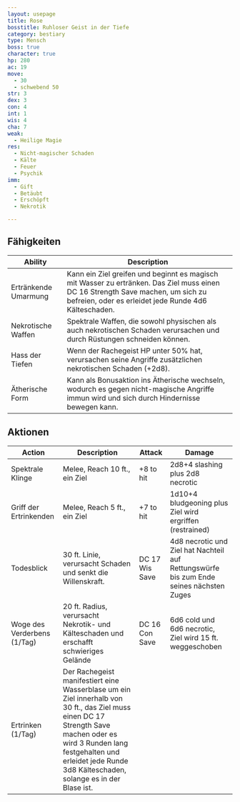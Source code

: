 ```yaml
---
layout: usepage
title: Rose
bosstitle: Ruhloser Geist in der Tiefe
category: bestiary
type: Mensch
boss: true
character: true
hp: 280
ac: 19
move:
  - 30
  - schwebend 50
str: 3
dex: 3
con: 4
int: 1
wis: 4
cha: 7
weak:
  - Heilige Magie
res:
  - Nicht-magischer Schaden
  - Kälte
  - Feuer
  - Psychik
imm:
  - Gift
  - Betäubt
  - Erschöpft
  - Nekrotik

---
```


<!--more-->

## Fähigkeiten

| Ability              | Description                                                                                                                                                                              |
|----------------------|------------------------------------------------------------------------------------------------------------------------------------------------------------------------------------------|
| Ertränkende Umarmung | Kann ein Ziel greifen und beginnt es magisch mit Wasser zu ertränken. Das Ziel muss einen DC 16 Strength Save machen, um sich zu befreien, oder es erleidet jede Runde 4d6 Kälteschaden. |
| Nekrotische Waffen   | Spektrale Waffen, die sowohl physischen als auch nekrotischen Schaden verursachen und durch Rüstungen schneiden können.                                                                  |
| Hass der Tiefen      | Wenn der Rachegeist HP unter 50% hat, verursachen seine Angriffe zusätzlichen nekrotischen Schaden (+2d8).                                                                               |
| Ätherische Form      | Kann als Bonusaktion ins Ätherische wechseln, wodurch es gegen nicht-magische Angriffe immun wird und sich durch Hindernisse bewegen kann.                                               |

## Aktionen

| Action                      | Description                                                                                                                                                                                                                                  | Attack         | Damage                                                                                  |
|-----------------------------|----------------------------------------------------------------------------------------------------------------------------------------------------------------------------------------------------------------------------------------------|----------------|-----------------------------------------------------------------------------------------|
| Spektrale Klinge            | Melee, Reach 10 ft., ein Ziel                                                                                                                                                                                                                | +8 to hit      | 2d8+4 slashing plus 2d8 necrotic                                                        |
| Griff der Ertrinkenden      | Melee, Reach 5 ft., ein Ziel                                                                                                                                                                                                                 | +7 to hit      | 1d10+4 bludgeoning plus Ziel wird ergriffen (restrained)                                |
| Todesblick                  | 30 ft. Linie, verursacht Schaden und senkt die Willenskraft.                                                                                                                                                                                 | DC 17 Wis Save | 4d8 necrotic und Ziel hat Nachteil auf Rettungswürfe bis zum Ende seines nächsten Zuges |
| Woge des Verderbens (1/Tag) | 20 ft. Radius, verursacht Nekrotik- und Kälteschaden und erschafft schwieriges Gelände                                                                                                                                                       | DC 16 Con Save | 6d6 cold und 6d6 necrotic, Ziel wird 15 ft. weggeschoben                                |
| Ertrinken (1/Tag)           | Der Rachegeist manifestiert eine Wasserblase um ein Ziel innerhalb von 30 ft., das Ziel muss einen DC 17 Strength Save machen oder es wird 3 Runden lang festgehalten und erleidet jede Runde 3d8 Kälteschaden, solange es in der Blase ist. |